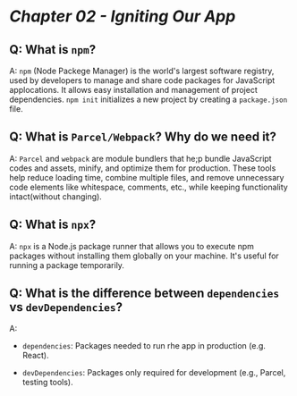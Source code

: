 # _Chapter 02 - Igniting Our App_

## Q: What is `npm`?

A: `npm` (Node Packege Manager) is the world's largest software registry, used by developers to manage and share code packages for JavaScript applocations. It allows easy installation and management of project dependencies. `npm init` initializes a new project by creating a `package.json` file.

## Q: What is `Parcel/Webpack`? Why do we need it?

A: `Parcel` and `webpack` are module bundlers that he;p bundle JavaScript codes and assets, minify, and optimize them for production. These tools help reduce loading time, combine multiple files, and remove unnecessary code elements like whitespace, comments, etc., while keeping functionality intact(without changing).

## Q: What is `npx`?

A: `npx` is a Node.js package runner that allows you to execute npm packages without installing them globally on your machine. It's useful for running a package temporarily. 

## Q: What is the difference between `dependencies` vs `devDependencies`?

A: 
- `dependencies`: Packages needed to run rhe app in production (e.g. React).

- `devDependencies`: Packages only required for development (e.g., Parcel, testing tools).


